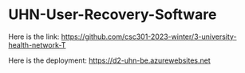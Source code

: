 # UHN-User-Recovery-Software
Here is the link:
https://github.com/csc301-2023-winter/3-university-health-network-T

Here is the deployment:
https://d2-uhn-be.azurewebsites.net
